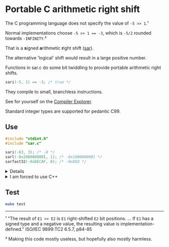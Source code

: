 # Portable C arithmetic right shift

The C programming language does not specify the value of  `-5 >> 1`.¹

Normal implementations choose `-5 >> 1 == -3`, which is `-5/2` rounded towards `-INFINITY`.²

That is a **s**igned **a**rithmetic **r**ight shift ([sar](https://github.com/Rupt/c-arithmetic-right-shift)).

The alternative 'logical' shift would result in a large positive number.

Functions in sar.c do some bit twiddling to provide portable arithmetic right shifts.
```C
sari(-5, 1) == -3; /* true */
```
They compile to small, branchless instructions.

See for yourself on the [Compiler Explorer](https://godbolt.org/z/Yd43jr).

Standard integer types are supported for pedantic C99.

## Use
```C
#include "stdint.h"
#include "sar.c"

sari(-63, 3); /* -8 */
sarl(-0x200000000l, 1); /* -0x100000000l */
sarfast32(-0xDECAF, 8); /* -0xDED */
```

<details>
<summary>Details</summary>

Arithmetic right shift functions defined by "sar.c" are of the form
```C
static type sar#(type m, uint_fast8_t n);
```
where `type` is any of:
```C
signed char   /* sarc */
short         /* sars */
int           /* sari */
long int      /* sarl */
long long int /* sarll */

/* included in stdint.h */
int_fast8_t   /* sarfast8 */
int_fast16_t  /* sarfast16 */
int_fast32_t  /* sarfast32 */
int_fast64_t  /* sarfast64 */
int_least8_t  /* sarleast8 */
int_least16_t /* sarleast16 */
int_least32_t /* sarleast32 */
int_least64_t /* sarleast64 */
intmax_t      /* sarmax */

/* optionally included in stdint.h */
int8_t        /* sar8 */
int16_t       /* sar16 */
int32_t       /* sar32 */
int64_t       /* sar64 */
intptr_t      /* sarptr */
```
Static is used to reduce the exposed clutter;
please define wrappers if you want external linkage.

The following macros are also defined.
```C
/* Use external include guards. */
#define SAR_C

/* Type-independent macro which will duplicate side effects (unsafe). */
#define sarshift(m, n)

/* Used in construction of sarshift */
#define sarlogical(m)
#define sardo(m)
#define sarhigh(m, n)
```

An external include guard looks like this.
```C
#ifndef SAR_C
#include "sar.c"
#endif
```
Alternatives which force underlying logical shifts are defined in "saru.c"
with the prefix `saru#`.
</details>

<details>
<summary>I am forced to use C++</summary>

C++11 is supported.
```C++
#include <cstdint>
#include "sar.c"
```

You can avoid some name mangling problems like so.
```C++
extern "C" {
#include "sar.c"
}
```
</details>

## Test
```bash
make test
```

___
¹ "The result of `E1 >> E2` is `E1` right-shifted `E2` bit positions. ... If `E1` has a signed type and a negative value, the resulting value is implementation-defined." ISO/IEC 9899:TC2 6.5.7, p84-85

² Making this code mostly useless, but hopefully also mostly harmless.
